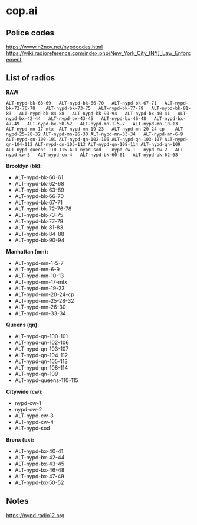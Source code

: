 # cop.ai

## Police codes
https://www.n2nov.net/nypdcodes.html
https://wiki.radioreference.com/index.php/New_York_City_(NY)_Law_Enforcement

## List of radios
**RAW**
```
ALT-nypd-bk-63-69	ALT-nypd-bk-66-70	ALT-nypd-bk-67-71	ALT-nypd-bk-72-76-78	ALT-nypd-bk-73-75	ALT-nypd-bk-77-79	ALT-nypd-bk-81-83	ALT-nypd-bk-84-88	ALT-nypd-bk-90-94	ALT-nypd-bx-40-41	ALT-nypd-bx-42-44	ALT-nypd-bx-43-45	ALT-nypd-bx-46-48	ALT-nypd-bx-47-49	ALT-nypd-bx-50-52	ALT-nypd-mn-1-5-7	ALT-nypd-mn-10-13	ALT-nypd-mn-17-mtx	ALT-nypd-mn-19-23	ALT-nypd-mn-20-24-cp	ALT-nypd-25-28-32 ALT-nypd-mn-26-30	ALT-nypd-mn-33-34	ALT-nypd-mn-6-9	ALT-nypd-qn-100-101	ALT-nypd-qn-102-106	ALT-nypd-qn-103-107	ALT-nypd-qn-104-112	ALT-nypd-qn-105-113	ALT-nypd-qn-108-114	ALT-nypd-qn-109	ALT-nypd-queens-110-115	ALT-nypd-sod	nypd-cw-1	nypd-cw-2	ALT-nypd-cw-3	ALT-nypd-cw-4	ALT-nypd-bk-60-61   ALT-nypd-bk-62-68
```

**Brooklyn (bk):**
- ALT-nypd-bk-60-61
- ALT-nypd-bk-62-68
- ALT-nypd-bk-63-69
- ALT-nypd-bk-66-70
- ALT-nypd-bk-67-71
- ALT-nypd-bk-72-76-78
- ALT-nypd-bk-73-75
- ALT-nypd-bk-77-79
- ALT-nypd-bk-81-83
- ALT-nypd-bk-84-88
- ALT-nypd-bk-90-94

**Manhattan (mn):**
- ALT-nypd-mn-1-5-7
- ALT-nypd-mn-6-9
- ALT-nypd-mn-10-13
- ALT-nypd-mn-17-mtx
- ALT-nypd-mn-19-23
- ALT-nypd-mn-20-24-cp
- ALT-nypd-mn-25-28-32
- ALT-nypd-mn-26-30
- ALT-nypd-mn-33-34

**Queens (qn):**
- ALT-nypd-qn-100-101
- ALT-nypd-qn-102-106
- ALT-nypd-qn-103-107
- ALT-nypd-qn-104-112
- ALT-nypd-qn-105-113
- ALT-nypd-qn-108-114
- ALT-nypd-qn-109
- ALT-nypd-queens-110-115

**Citywide (cw):**
- nypd-cw-1
- nypd-cw-2
- ALT-nypd-cw-3
- ALT-nypd-cw-4
- ALT-nypd-sod

**Bronx (bx):**
- ALT-nypd-bx-40-41
- ALT-nypd-bx-42-44
- ALT-nypd-bx-43-45
- ALT-nypd-bx-46-48
- ALT-nypd-bx-47-49
- ALT-nypd-bx-50-52

## Notes
https://nypd.radio12.org